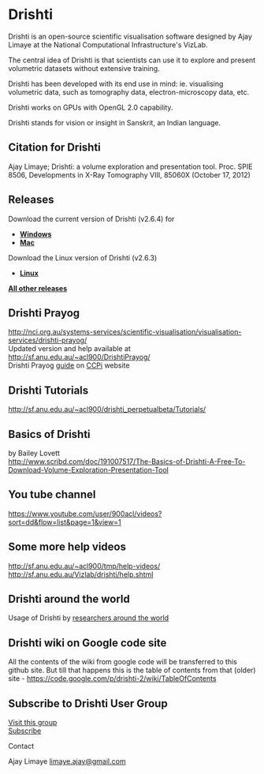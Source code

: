 # Drishti

Drishti is an open-source scientific visualisation software designed by Ajay Limaye at the National Computational Infrastructure's VizLab.

The central idea of Drishti is that scientists can use it to explore and present volumetric datasets without extensive training.

Drishti has been developed with its end use in mind: ie. visualising volumetric data, such as tomography data, electron-microscopy data, etc.

Drishti works on GPUs with OpenGL 2.0 capability.

Drishti stands for vision or insight in Sanskrit, an Indian language.

## Citation for Drishti
Ajay Limaye; Drishti: a volume exploration and presentation tool. Proc. SPIE 8506, Developments in X-Ray Tomography VIII, 85060X (October 17, 2012)

## Releases
Download the current version of Drishti (v2.6.4) for<br>
  * [**Windows**](https://github.com/AjayLimaye/drishti/releases/tag/v2.6.4win)<br>
  * [**Mac**](https://github.com/AjayLimaye/drishti/releases/tag/v2.6.4mac)<br>  

Download the Linux version of Drishti (v2.6.3) <br>
  * [**Linux**](https://github.com/AjayLimaye/drishti/releases/tag/v2.6.3linux)<br>


[**All other releases**](https://github.com/AjayLimaye/drishti/releases/)

## Drishti Prayog
http://nci.org.au/systems-services/scientific-visualisation/visualisation-services/drishti-prayog/
<br>Updated version and help available at http://sf.anu.edu.au/~acl900/DrishtiPrayog/
<br>Drishti Prayog [guide](https://www.ccpi.ac.uk/sites/www.ccpi.ac.uk/files/uploaded_documents/Drishti%20Prayog%20User%20Guide.pdf) on [CCPi](https://www.ccpi.ac.uk/) website 

## Drishti Tutorials
http://sf.anu.edu.au/~acl900/drishti_perpetualbeta/Tutorials/

## Basics of Drishti
by Bailey Lovett<br>
http://www.scribd.com/doc/191007517/The-Basics-of-Drishti-A-Free-To-Download-Volume-Exploration-Presentation-Tool

## You tube channel
https://www.youtube.com/user/900acl/videos?sort=dd&flow=list&page=1&view=1

## Some more help videos
http://sf.anu.edu.au/~acl900/tmp/help-videos/
http://sf.anu.edu.au/Vizlab/drishti/help.shtml
## Drishti around the world
Usage of Drishti by [researchers around the world ](https://github.com/AjayLimaye/drishti/wiki/Usage-of-Drishti-around-the-world)

## Drishti wiki on Google code site
All the contents of the wiki from google code will be transferred to this github site.  But till that happens this is the table of contents from that (older) site - https://code.google.com/p/drishti-2/wiki/TableOfContents

## Subscribe to Drishti User Group
[Visit this group](http://groups.google.com/group/drishti-user-group?hl=en)<br>
[Subscribe](http://groups.google.com/group/drishti-user-group/boxsubscribe)

Contact

Ajay Limaye limaye.ajay@gmail.com 
